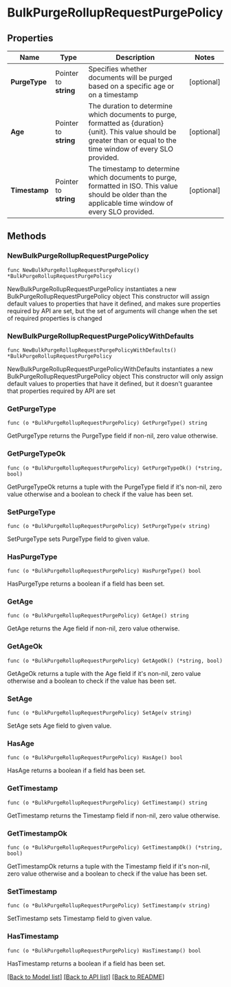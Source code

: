 # BulkPurgeRollupRequestPurgePolicy

## Properties

Name | Type | Description | Notes
------------ | ------------- | ------------- | -------------
**PurgeType** | Pointer to **string** | Specifies whether documents will be purged based on a specific age or on a timestamp | [optional] 
**Age** | Pointer to **string** | The duration to determine which documents to purge, formatted as {duration}{unit}. This value should be greater than or equal to the time window of every SLO provided. | [optional] 
**Timestamp** | Pointer to **string** | The timestamp to determine which documents to purge, formatted in ISO. This value should be older than the applicable time window of every SLO provided. | [optional] 

## Methods

### NewBulkPurgeRollupRequestPurgePolicy

`func NewBulkPurgeRollupRequestPurgePolicy() *BulkPurgeRollupRequestPurgePolicy`

NewBulkPurgeRollupRequestPurgePolicy instantiates a new BulkPurgeRollupRequestPurgePolicy object
This constructor will assign default values to properties that have it defined,
and makes sure properties required by API are set, but the set of arguments
will change when the set of required properties is changed

### NewBulkPurgeRollupRequestPurgePolicyWithDefaults

`func NewBulkPurgeRollupRequestPurgePolicyWithDefaults() *BulkPurgeRollupRequestPurgePolicy`

NewBulkPurgeRollupRequestPurgePolicyWithDefaults instantiates a new BulkPurgeRollupRequestPurgePolicy object
This constructor will only assign default values to properties that have it defined,
but it doesn't guarantee that properties required by API are set

### GetPurgeType

`func (o *BulkPurgeRollupRequestPurgePolicy) GetPurgeType() string`

GetPurgeType returns the PurgeType field if non-nil, zero value otherwise.

### GetPurgeTypeOk

`func (o *BulkPurgeRollupRequestPurgePolicy) GetPurgeTypeOk() (*string, bool)`

GetPurgeTypeOk returns a tuple with the PurgeType field if it's non-nil, zero value otherwise
and a boolean to check if the value has been set.

### SetPurgeType

`func (o *BulkPurgeRollupRequestPurgePolicy) SetPurgeType(v string)`

SetPurgeType sets PurgeType field to given value.

### HasPurgeType

`func (o *BulkPurgeRollupRequestPurgePolicy) HasPurgeType() bool`

HasPurgeType returns a boolean if a field has been set.

### GetAge

`func (o *BulkPurgeRollupRequestPurgePolicy) GetAge() string`

GetAge returns the Age field if non-nil, zero value otherwise.

### GetAgeOk

`func (o *BulkPurgeRollupRequestPurgePolicy) GetAgeOk() (*string, bool)`

GetAgeOk returns a tuple with the Age field if it's non-nil, zero value otherwise
and a boolean to check if the value has been set.

### SetAge

`func (o *BulkPurgeRollupRequestPurgePolicy) SetAge(v string)`

SetAge sets Age field to given value.

### HasAge

`func (o *BulkPurgeRollupRequestPurgePolicy) HasAge() bool`

HasAge returns a boolean if a field has been set.

### GetTimestamp

`func (o *BulkPurgeRollupRequestPurgePolicy) GetTimestamp() string`

GetTimestamp returns the Timestamp field if non-nil, zero value otherwise.

### GetTimestampOk

`func (o *BulkPurgeRollupRequestPurgePolicy) GetTimestampOk() (*string, bool)`

GetTimestampOk returns a tuple with the Timestamp field if it's non-nil, zero value otherwise
and a boolean to check if the value has been set.

### SetTimestamp

`func (o *BulkPurgeRollupRequestPurgePolicy) SetTimestamp(v string)`

SetTimestamp sets Timestamp field to given value.

### HasTimestamp

`func (o *BulkPurgeRollupRequestPurgePolicy) HasTimestamp() bool`

HasTimestamp returns a boolean if a field has been set.


[[Back to Model list]](../README.md#documentation-for-models) [[Back to API list]](../README.md#documentation-for-api-endpoints) [[Back to README]](../README.md)


